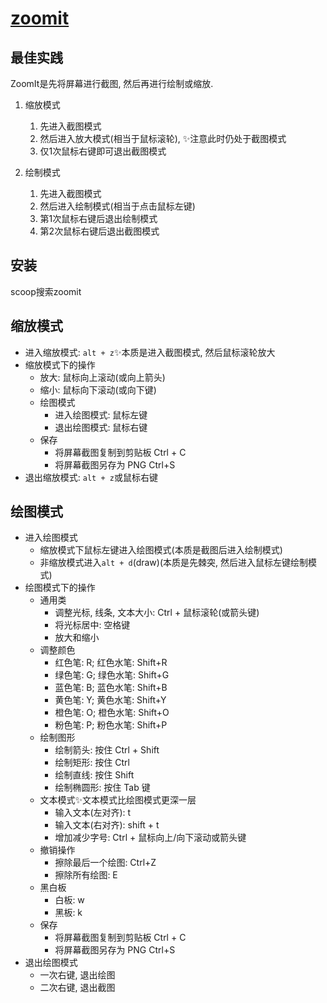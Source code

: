 # [zoomit](https://learn.microsoft.com/zh-cn/sysinternals/downloads/zoomit)

## 最佳实践

ZoomIt是先将屏幕进行截图, 然后再进行绘制或缩放. 

1. 缩放模式
    1. 先进入截图模式
    2. 然后进入放大模式(相当于鼠标滚轮), ✨注意此时仍处于截图模式
    3. 仅1次鼠标右键即可退出截图模式

2. 绘制模式
    1. 先进入截图模式
    2. 然后进入绘制模式(相当于点击鼠标左键)
    3. 第1次鼠标右键后退出绘制模式
    4. 第2次鼠标右键后退出截图模式

## 安装

scoop搜索zoomit

## 缩放模式

- 进入缩放模式: `alt + z`✨本质是进入截图模式, 然后鼠标滚轮放大
- 缩放模式下的操作
    - 放大: 鼠标向上滚动(或向上箭头)
    - 缩小: 鼠标向下滚动(或向下键)
    - 绘图模式
        - 进入绘图模式: 鼠标左键
        - 退出绘图模式: 鼠标右键
    - 保存
        - 将屏幕截图复制到剪贴板 Ctrl + C
        - 将屏幕截图另存为 PNG Ctrl+S
- 退出缩放模式: `alt + z`或鼠标右键

## 绘图模式

- 进入绘图模式
    - 缩放模式下鼠标左键进入绘图模式(本质是截图后进入绘制模式)
    - 非缩放模式进入`alt + d`(draw)(本质是先棘突, 然后进入鼠标左键绘制模式)
- 绘图模式下的操作
    - 通用类
        - 调整光标, 线条, 文本大小: Ctrl + 鼠标滚轮(或箭头键)
        - 将光标居中: 空格键
        - 放大和缩小
    - 调整颜色
        - 红色笔: R; 红色水笔: Shift+R
        - 绿色笔: G; 绿色水笔: Shift+G
        - 蓝色笔: B; 蓝色水笔: Shift+B
        - 黄色笔: Y; 黄色水笔: Shift+Y
        - 橙色笔: O; 橙色水笔: Shift+O
        - 粉色笔: P; 粉色水笔: Shift+P
    - 绘制图形
        - 绘制箭头: 按住 Ctrl + Shift
        - 绘制矩形: 按住 Ctrl
        - 绘制直线: 按住 Shift
        - 绘制椭圆形: 按住 Tab 键
    - 文本模式✨文本模式比绘图模式更深一层
        - 输入文本(左对齐): t
        - 输入文本(右对齐): shift + t
        - 增加减少字号: Ctrl + 鼠标向上/向下滚动或箭头键
    - 撤销操作
        - 擦除最后一个绘图: Ctrl+Z
        - 擦除所有绘图: E
    - 黑白板
        - 白板: w
        - 黑板: k
    - 保存
        - 将屏幕截图复制到剪贴板 Ctrl + C
        - 将屏幕截图另存为 PNG Ctrl+S
- 退出绘图模式
    - 一次右键, 退出绘图
    - 二次右键, 退出截图


